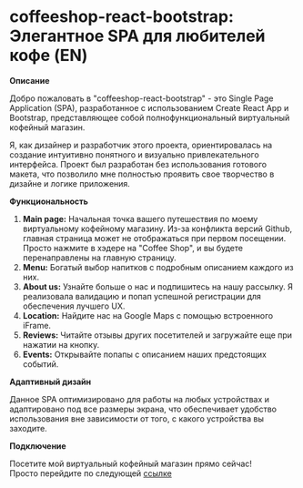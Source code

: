 # coffeeshop-react-bootstrap: Элегантное SPA для любителей кофе (EN)          

**Описание**    

Добро пожаловать в "coffeeshop-react-bootstrap" - это Single Page Application (SPA), разработанное с использованием Create React App и Bootstrap, представляющее собой полнофункциональный виртуальный кофейный магазин.    

Я, как дизайнер и разработчик этого проекта, ориентировалась на создание интуитивно понятного и визуально привлекательного интерфейса. Проект был разработан без использования готового макета, что позволило мне полностью проявить свое творчество в дизайне и логике приложения.    

**Функциональность**    

1. **Main page:** Начальная точка вашего путешествия по моему виртуальному кофейному магазину. Из-за конфликта версий Github, главная страница может не отображаться при первом посещении. Просто нажмите в хэдере на "Coffee Shop", и вы будете перенаправлены на главную страницу.    
2. **Menu:** Богатый выбор напитков с подробным описанием каждого из них.    
3. **About us:** Узнайте больше о нас и подпишитесь на нашу рассылку. Я реализовала валидацию и попап успешной регистрации для обеспечения лучшего UX.
4. **Location:** Найдите нас на Google Maps с помощью встроенного iFrame.
5. **Reviews:** Читайте отзывы других посетителей и загружайте еще при нажатии на кнопку.
6. **Events:** Открывайте попапы с описанием наших предстоящих событий.

**Адаптивный дизайн**    

Данное SPA оптимизировано для работы на любых устройствах и адаптировано под все размеры экрана, что обеспечивает удобство использования вне зависимости от того, с какого устройства вы заходите.    

**Подключение**    

Посетите мой виртуальный кофейный магазин прямо сейчас!   
Просто перейдите по следующей [ссылке](olpom.github.io/coffeeshop-react-bootstrap/)
